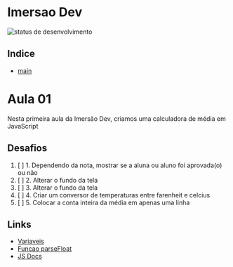 # Imersao Dev
![status de desenvolvimento](http://img.shields.io/static/v1?label=STATUS&message=EM%20DESENVOLVIMENTO&color=GREEN&style=for-the-badge)

## Indice
* [main](https://github.com/LevoratoJoao/Imersao-Dev)

# Aula 01
Nesta primeira aula da Imersão Dev, criamos uma calculadora de média em JavaScript

## Desafios
1. [ ] 1. Dependendo da nota, mostrar se a aluna ou aluno foi aprovada(o) ou não
2. [ ] 2. Alterar o fundo da tela
3. [ ] 3. Alterar o fundo da tela
4. [ ] 4. Criar um conversor de temperaturas entre farenheit e celcius
5. [ ] 5. Colocar a conta inteira da média em apenas uma linha

## Links
* [Variaveis](https://developer.mozilla.org/pt-BR/docs/Web/JavaScript/Guide/Grammar_and_types#vari%C3%A1veis)
* [Funcao parseFloat](https://developer.mozilla.org/pt-BR/docs/Web/JavaScript/Reference/Global_Objects/parseFloat)
* [JS Docs](https://developer.mozilla.org/pt-BR/docs/Web/JavaScript)
